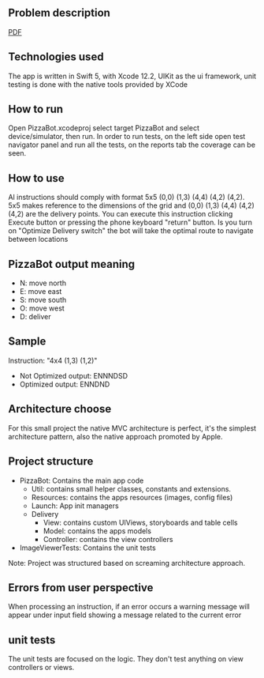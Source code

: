 
## Problem description
[PDF](https://github.com/Joule87/Media/blob/master/PizzaBot/Slice_Code_Challenge.pdf)

## Technologies used
The app is written in Swift 5, with Xcode 12.2, UIKit as the ui framework, unit testing is done with the native tools provided by XCode

## How to run
Open PizzaBot.xcodeproj select target PizzaBot and select device/simulator, then run.
In order to run tests, on the left side open test navigator panel and run all the tests, on the reports tab the coverage can be seen.

## How to use
Al instructions should comply with format 5x5 (0,0) (1,3) (4,4) (4,2) (4,2). 5x5 makes reference to the dimensions of the grid and (0,0) (1,3) (4,4) (4,2) (4,2) are the delivery points.
You can execute this instruction clicking Execute button or pressing the phone keyboard "return" button. Is you turn on "Optimize Delivery switch" the bot will take the optimal route to navigate between locations

## PizzaBot output meaning
* N: move north
* E: move east
* S: move south
* O: move west
* D: deliver

## Sample
Instruction: "4x4 (1,3) (1,2)"
* Not Optimized output: ENNNDSD
* Optimized output: ENNDND

## Architecture choose
For this small project the native MVC architecture is perfect, it's the simplest architecture pattern, also the native approach promoted by Apple.

## Project structure 
* PizzaBot: Contains the main app code
    * Util: contains small helper classes, constants and extensions.
    * Resources: contains the apps resources (images, config files)
    * Launch: App init managers
    *  Delivery
        * View: contains custom UIViews, storyboards and table cells
        * Model: contains the apps models
        * Controller: contains the view controllers
* ImageViewerTests: Contains the unit tests

Note: Project was structured based on screaming architecture approach.

## Errors from user perspective
When processing an instruction, if an error occurs a warning message will appear under input field showing a message related to the current error

## unit tests
The unit tests are focused on the logic. They don't test anything on view controllers or views.
